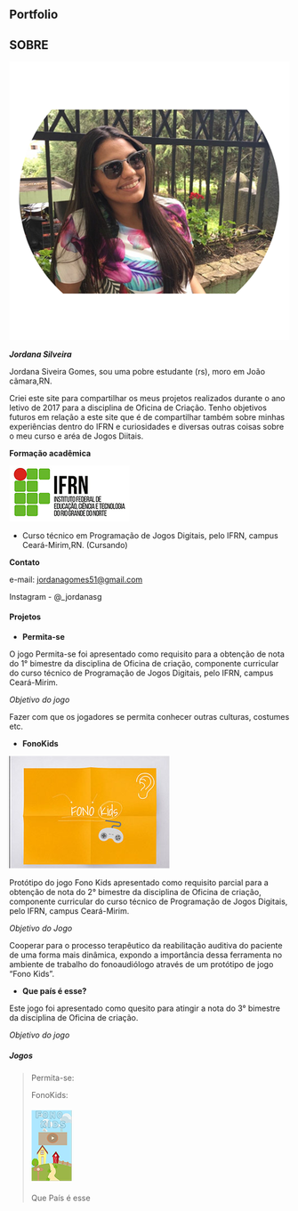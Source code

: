  ## Portfolio
 
 ## SOBRE
  

![](eu1.png)

**_Jordana Silveira_**
   
Jordana Siveira Gomes, sou uma pobre estudante (rs), moro em João cãmara,RN.
   
Criei este site para compartilhar os meus projetos realizados durante o ano letivo de 2017 para a disciplina de Oficina de Criação. Tenho objetivos futuros em relação a este site que é de compartilhar também sobre minhas experiências dentro do IFRN e curiosidades e diversas outras coisas sobre o meu curso e aréa de Jogos Diitais.


**Formação acadêmica**

![](IFRN4.png)

* Curso técnico em Programação de Jogos Digitais, pelo IFRN, campus Ceará-Mirim,RN. (Cursando)


**Contato**

e-mail: jordanagomes51@gmail.com

Instagram - @_jordanasg



#### Projetos

* **Permita-se**

O jogo Permita-se foi apresentado como requisito para a obtenção de nota do 1° bimestre da disciplina de Oficina de criação, componente curricular do curso técnico de Programação de Jogos Digitais, pelo IFRN, campus Ceará-Mirim.

_Objetivo do jogo_

Fazer com que os jogadores se permita conhecer outras culturas, costumes etc.


*  **FonoKids**

![](fk.jpg)

Protótipo do jogo Fono Kids apresentado como requisito parcial para a obtenção de nota do 2° bimestre da disciplina de Oficina de criação, componente curricular do curso técnico de Programação de Jogos Digitais, pelo IFRN, campus Ceará-Mirim.

_Objetivo do Jogo_

Cooperar para o processo terapêutico da reabilitação auditiva do paciente de uma forma mais dinâmica, expondo a importância dessa ferramenta no ambiente de trabalho do fonoaudiólogo através de um protótipo de jogo “Fono Kids”.

*  **Que país é esse?**

Este jogo foi apresentado como quesito para atingir a nota do 3° bimestre da disciplina de Oficina de criação.


_Objetivo do jogo_


##### Jogos

> Permita-se:
>
>
> FonoKids:
> #### [![FonoKids](telafk.png)](Jordanag.github.io/FonoKids2/)
> Que País é esse 








